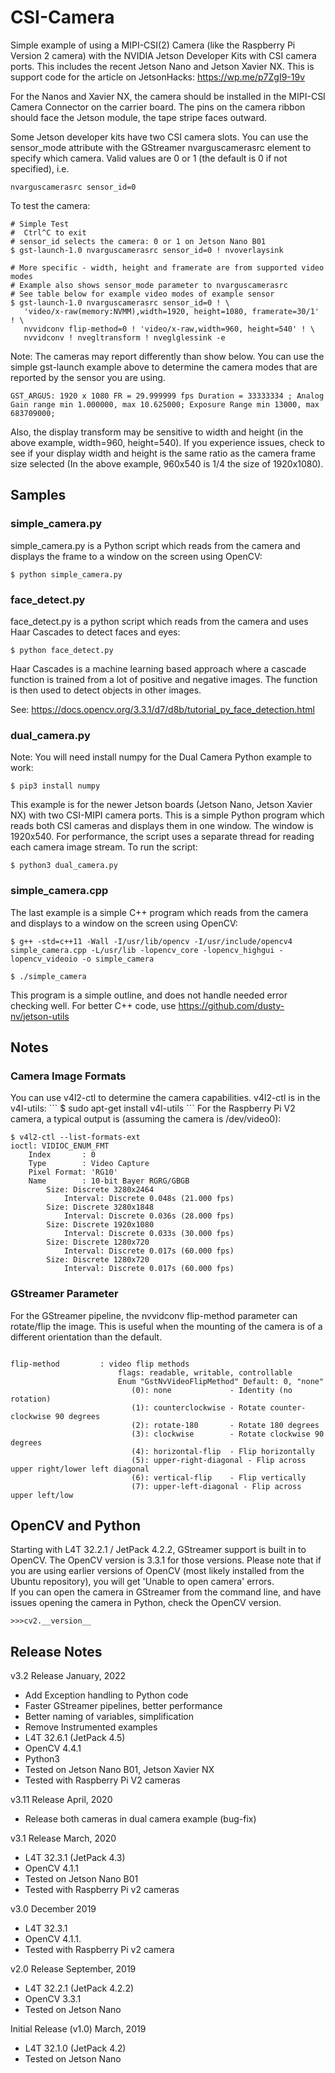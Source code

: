 # CSI-Camera
Simple example of using a MIPI-CSI(2) Camera (like the Raspberry Pi Version 2 camera) with the NVIDIA Jetson Developer Kits with CSI camera ports. This includes the recent Jetson Nano and Jetson Xavier NX.  This is support code for the article on JetsonHacks: https://wp.me/p7ZgI9-19v

For the Nanos and Xavier NX, the camera should be installed in the MIPI-CSI Camera Connector on the carrier board. The pins on the camera ribbon should face the Jetson module, the tape stripe faces outward.

Some Jetson developer kits have two CSI camera slots. You can use the sensor_mode attribute with the GStreamer nvarguscamerasrc element to specify which camera. Valid values are 0 or 1 (the default is 0 if not specified), i.e.

```
nvarguscamerasrc sensor_id=0
```

To test the camera:

```
# Simple Test
#  Ctrl^C to exit
# sensor_id selects the camera: 0 or 1 on Jetson Nano B01
$ gst-launch-1.0 nvarguscamerasrc sensor_id=0 ! nvoverlaysink

# More specific - width, height and framerate are from supported video modes
# Example also shows sensor_mode parameter to nvarguscamerasrc
# See table below for example video modes of example sensor
$ gst-launch-1.0 nvarguscamerasrc sensor_id=0 ! \
   'video/x-raw(memory:NVMM),width=1920, height=1080, framerate=30/1' ! \
   nvvidconv flip-method=0 ! 'video/x-raw,width=960, height=540' ! \
   nvvidconv ! nvegltransform ! nveglglessink -e
```

Note: The cameras may report differently than show below. You can use the simple gst-launch example above to determine the camera modes that are reported by the sensor you are using. 
```
GST_ARGUS: 1920 x 1080 FR = 29.999999 fps Duration = 33333334 ; Analog Gain range min 1.000000, max 10.625000; Exposure Range min 13000, max 683709000;
```

Also, the display transform may be sensitive to width and height (in the above example, width=960, height=540). If you experience issues, check to see if your display width and height is the same ratio as the camera frame size selected (In the above example, 960x540 is 1/4 the size of 1920x1080).


## Samples


### simple_camera.py
simple_camera.py is a Python script which reads from the camera and displays the frame to a window on the screen using OpenCV:
```
$ python simple_camera.py
```
### face_detect.py

face_detect.py is a python script which reads from the camera and uses  Haar Cascades to detect faces and eyes:
```
$ python face_detect.py
```
Haar Cascades is a machine learning based approach where a cascade function is trained from a lot of positive and negative images. The function is then used to detect objects in other images. 

See: https://docs.opencv.org/3.3.1/d7/d8b/tutorial_py_face_detection.html 


### dual_camera.py
Note: You will need install numpy for the Dual Camera Python example to work:
```
$ pip3 install numpy
```
This example is for the newer Jetson boards (Jetson Nano, Jetson Xavier NX) with two CSI-MIPI camera ports. This is a simple Python program which reads both CSI cameras and displays them in one window. The window is 1920x540. For performance, the script uses a separate thread for reading each camera image stream. To run the script:

```
$ python3 dual_camera.py
```

### simple_camera.cpp
The last example is a simple C++ program which reads from the camera and displays to a window on the screen using OpenCV:

```
$ g++ -std=c++11 -Wall -I/usr/lib/opencv -I/usr/include/opencv4 simple_camera.cpp -L/usr/lib -lopencv_core -lopencv_highgui -lopencv_videoio -o simple_camera

$ ./simple_camera
```
This program is a simple outline, and does not handle needed error checking well. For better C++ code, use https://github.com/dusty-nv/jetson-utils

<h2>Notes</h2>

<h3>Camera Image Formats</h3>
You can use v4l2-ctl to determine the camera capabilities. v4l2-ctl is in the v4l-utils:
```
$ sudo apt-get install v4l-utils
```
For the Raspberry Pi V2 camera, a typical output is (assuming the camera is /dev/video0):

```
$ v4l2-ctl --list-formats-ext
ioctl: VIDIOC_ENUM_FMT
	Index       : 0
	Type        : Video Capture
	Pixel Format: 'RG10'
	Name        : 10-bit Bayer RGRG/GBGB
		Size: Discrete 3280x2464
			Interval: Discrete 0.048s (21.000 fps)
		Size: Discrete 3280x1848
			Interval: Discrete 0.036s (28.000 fps)
		Size: Discrete 1920x1080
			Interval: Discrete 0.033s (30.000 fps)
		Size: Discrete 1280x720
			Interval: Discrete 0.017s (60.000 fps)
		Size: Discrete 1280x720
			Interval: Discrete 0.017s (60.000 fps)
```

<h3>GStreamer Parameter</h3>
For the GStreamer pipeline, the nvvidconv flip-method parameter can rotate/flip the image. This is useful when the mounting of the camera is of a different orientation than the default.

```

flip-method         : video flip methods
                        flags: readable, writable, controllable
                        Enum "GstNvVideoFlipMethod" Default: 0, "none"
                           (0): none             - Identity (no rotation)
                           (1): counterclockwise - Rotate counter-clockwise 90 degrees
                           (2): rotate-180       - Rotate 180 degrees
                           (3): clockwise        - Rotate clockwise 90 degrees
                           (4): horizontal-flip  - Flip horizontally
                           (5): upper-right-diagonal - Flip across upper right/lower left diagonal
                           (6): vertical-flip    - Flip vertically
                           (7): upper-left-diagonal - Flip across upper left/low
```

<h2>OpenCV and Python</h2>
Starting with L4T 32.2.1 / JetPack 4.2.2, GStreamer support is built in to OpenCV.
The OpenCV version is 3.3.1 for those versions. Please note that if you are using
earlier versions of OpenCV (most likely installed from the Ubuntu repository), you
will get 'Unable to open camera' errors.
<br>
If you can open the camera in GStreamer from the command line, and have issues opening the camera in Python, check the OpenCV version. 

```
>>>cv2.__version__
```

<h2>Release Notes</h2>

v3.2 Release January, 2022
* Add Exception handling to Python code
* Faster GStreamer pipelines, better performance
* Better naming of variables, simplification
* Remove Instrumented examples
* L4T 32.6.1 (JetPack 4.5)
* OpenCV 4.4.1
* Python3
* Tested on Jetson Nano B01, Jetson Xavier NX
* Tested with Raspberry Pi V2 cameras


v3.11 Release April, 2020
* Release both cameras in dual camera example (bug-fix)

v3.1 Release March, 2020
* L4T 32.3.1 (JetPack 4.3)
* OpenCV 4.1.1
* Tested on Jetson Nano B01
* Tested with Raspberry Pi v2 cameras

v3.0 December 2019
* L4T 32.3.1
* OpenCV 4.1.1.
* Tested with Raspberry Pi v2 camera

v2.0 Release September, 2019
* L4T 32.2.1 (JetPack 4.2.2)
* OpenCV 3.3.1
* Tested on Jetson Nano

Initial Release (v1.0) March, 2019
* L4T 32.1.0 (JetPack 4.2)
* Tested on Jetson Nano

